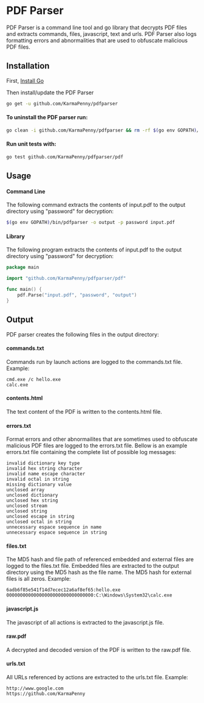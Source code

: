 # PDF Parser
PDF Parser is a command line tool and go library that decrypts PDF files and extracts commands, files, javascript, text and urls. PDF Parser also logs formatting errors and abnormalities that are used to obfuscate malicious PDF files.

## Installation
First, [Install Go](https://golang.org/doc/install#install)

Then install/update the PDF Parser
```bash
go get -u github.com/KarmaPenny/pdfparser
```

#### To uninstall the PDF parser run:
```bash
go clean -i github.com/KarmaPenny/pdfparser && rm -rf $(go env GOPATH)/src/github.com/KarmaPenny/pdfparser
```

#### Run unit tests with:
```bash
go test github.com/KarmaPenny/pdfparser/pdf
```

## Usage
#### Command Line
The following command extracts the contents of input.pdf to the output directory using "password" for decryption:
```bash
$(go env GOPATH)/bin/pdfparser -o output -p password input.pdf
```

#### Library
The following program extracts the contents of input.pdf to the output directory using "password" for decryption:
```go
package main

import "github.com/KarmaPenny/pdfparser/pdf"

func main() {
	pdf.Parse("input.pdf", "password", "output")
}
```

## Output
PDF parser creates the following files in the output directory:

#### commands.txt
Commands run by launch actions are logged to the commands.txt file. Example:
```
cmd.exe /c hello.exe
calc.exe
```

#### contents.html
The text content of the PDF is written to the contents.html file.

#### errors.txt
Format errors and other abnormailites that are sometimes used to obfuscate malicious PDF files are logged to the errors.txt file. Bellow is an example errors.txt file containing the complete list of possible log messages:
```
invalid dictionary key type
invalid hex string character
invalid name escape character
invalid octal in string
missing dictionary value
unclosed array
unclosed dictionary
unclosed hex string
unclosed stream
unclosed string
unclosed escape in string
unclosed octal in string
unnecessary espace sequence in name
unnecessary espace sequence in string
```
#### files.txt
The MD5 hash and file path of referenced embedded and external files are logged to the files.txt file. Embedded files are extracted to the output directory using the MD5 hash as the file name. The MD5 hash for external files is all zeros. Example:
```
6adb6f85e541f14d7ecec12a6af8ef65:hello.exe
00000000000000000000000000000000:C:\Windows\System32\calc.exe
```

#### javascript.js
The javascript of all actions is extracted to the javascript.js file.

#### raw.pdf
A decrypted and decoded version of the PDF is written to the raw.pdf file.

#### urls.txt
All URLs referenced by actions are extracted to the urls.txt file. Example:
```
http://www.google.com
https://github.com/KarmaPenny
```
